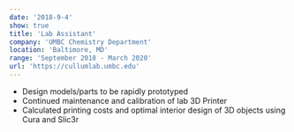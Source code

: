 ```yaml
---
date: '2018-9-4'
show: true
title: 'Lab Assistant'
company: 'UMBC Chemistry Department'
location: 'Baltimore, MD'
range: 'September 2018 - March 2020'
url: 'https://cullumlab.umbc.edu'
---
```


- Design models/parts to be rapidly prototyped
- Continued maintenance and calibration of lab 3D Printer
- Calculated printing costs and optimal interior design of 3D objects using Cura and Slic3r
